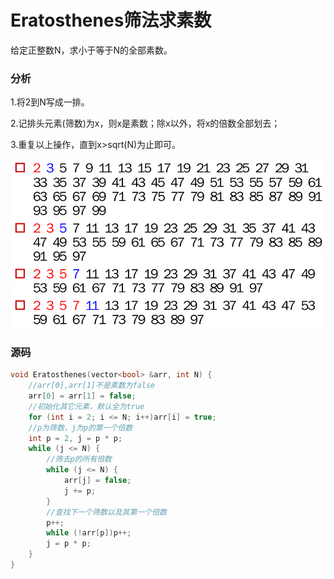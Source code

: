 # Eratosthenes筛法求素数


给定正整数N，求小于等于N的全部素数。

### 分析

1.将2到N写成一排。

2.记排头元素(筛数)为x，则x是素数；除x以外，将x的倍数全部划去；

3.重复以上操作，直到x>sqrt(N)为止即可。

![](../img/71.png)

### 源码

```cpp
void Eratosthenes(vector<bool> &arr, int N) {
    //arr[0],arr[1]不是素数为false
    arr[0] = arr[1] = false;
    //初始化其它元素，默认全为true
    for (int i = 2; i <= N; i++)arr[i] = true;
    //p为筛数，j为p的第一个倍数
    int p = 2, j = p * p;
    while (j <= N) {
        //筛去p的所有倍数
        while (j <= N) {
            arr[j] = false;
            j += p;
        }
        //查找下一个筛数以及其第一个倍数
        p++;
        while (!arr[p])p++;
        j = p * p;
    }
}
```